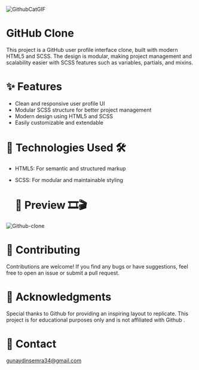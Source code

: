 ![GithubCatGIF](https://github.com/user-attachments/assets/8687a896-ef6d-47d9-91a4-c895b0b36fbe)



# GitHub Clone 
This project is a GitHub user profile interface clone, built with modern HTML5 and SCSS. The design is modular, making project management and scalability easier with SCSS features such as variables, partials, and mixins.


# ✨ Features 
- Clean and responsive user profile UI
- Modular SCSS structure for better project management
- Modern design using HTML5 and SCSS
- Easily customizable and extendable

# 🧰 Technologies Used 🛠️
- HTML5: For semantic and structured markup
- SCSS: For modular and maintainable styling

  # 📸 Preview 🎞️🎬

  
![Github-clone](https://github.com/user-attachments/assets/ae040b43-3087-48c3-a976-54ad226af0a0)

# 🤝 Contributing
Contributions are welcome! If you find any bugs or have suggestions, feel free to open an issue or submit a pull request.

# 🌟 Acknowledgments
Special thanks to Github for providing an inspiring layout to replicate. This project is for educational purposes only and is not affiliated with Github .


 # 📧 Contact

gunaydinsemra34@gmail.com
